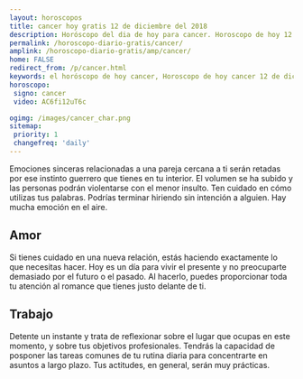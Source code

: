 ```yaml
---
layout: horoscopos
title: cancer hoy gratis 12 de diciembre del 2018 
description: Horóscopo del dia de hoy para cancer. Horoscopo de hoy 12 de diciembre del 2018. Las predicciones de amor, trabajo, vida personal gratis.
permalink: /horoscopo-diario-gratis/cancer/
amplink: /horoscopo-diario-gratis/amp/cancer/
home: FALSE
redirect_from: /p/cancer.html
keywords: el horóscopo de hoy cancer, Horoscopo de hoy cancer 12 de diciembre del 2018,horóscopo del día,horoscopo del dia de hoy,horoscopo de hoy,horoscopo de hoy cancer,cancer hoy,signos zodiacales,horóscopo de hoy,horoscopos de hoy,horoscopo cancer hoy,horoscopo de cancer de hoy,horóscopo de hoy cancer,horoscopos,cancer de hoy,los horoscopos de hoy,cancer de hoy,cancer 12 de diciembre del 2018,signos zodiacales 2018, el horoscopo de hoy
horoscopo:
 signo: cancer
 video: AC6fi12uT6c

ogimg: /images/cancer_char.png
sitemap:
 priority: 1
 changefreq: 'daily'
---
```



Emociones sinceras relacionadas a una pareja cercana a ti serán retadas por ese instinto guerrero que tienes en tu interior. El volumen se ha subido y las personas podrán violentarse con el menor insulto. Ten cuidado en cómo utilizas tus palabras. Podrías terminar hiriendo sin intención a alguien. Hay mucha emoción en el aire.

## Amor

Si tienes cuidado en una nueva relación, estás haciendo exactamente lo que necesitas hacer. Hoy es un día para vivir el presente y no preocuparte demasiado por el futuro o el pasado. Al hacerlo, puedes proporcionar toda tu atención al romance que tienes justo delante de ti.

## Trabajo

Detente un instante y trata de reflexionar sobre el lugar que ocupas en este momento, y sobre tus objetivos profesionales. Tendrás la capacidad de posponer las tareas comunes de tu rutina diaria para concentrarte en asuntos a largo plazo. Tus actitudes, en general, serán muy prácticas.